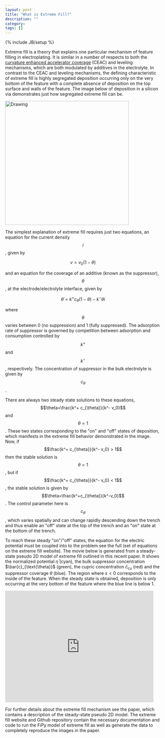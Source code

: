 ```yaml
---
layout: post
title: "What is Extreme Fill?"
description: ""
category: 
tags: []
---
```

{% include JB/setup %}

Extreme fill is a theory that explains one particular mechanism of
feature filling in electroplating. It is similar in a number of
respects to both the
[curvature enhanced accelerator coverage](http://www.ctcms.nist.gov/fipy/examples/levelSet/electroChem/README.html)
(CEAC) and leveling mechanisms, which are both modulated by additives
in the electrolyte. In contrast to the CEAC and leveling mechanisms,
the defining characteristic of extreme fill is highly segregated
deposition occurring only on the very bottom of the feature with a
complete absence of deposition on the top surface and walls of the
feature. The image below of deposition in a silicon via demonstrates
just how segregated extreme fill can be.

<img src="/images/extremefill.png" alt="Drawing" style="width: 400px;"/>

The simplest explanation of extreme fill requires just two equations,
an equation for the current density $$i$$, given by

$$v = v_0 \left(1 - \theta\right)$$

and an equation for the coverage of an additive (known as the
suppressor), $$\theta$$, at the electrode/electrolyte interface, given
by

$$ \dot{\theta} = k^+ c_{\theta} \left(1 - \theta\right) - k^- \theta i $$

where $$\theta$$ varies between 0 (no suppression) and 1 (fully
suppressed). The adsorption rate of suppressor is governed by
competition between adsorption and consumption controlled by $$k^+$$
and $$k^-$$, respectively. The concentration of suppressor in the bulk
electrolyte is given by $$c_{\theta}$$.

There are always two steady state solutions to these equations,
$$\theta=\frac{k^+ c_{\theta}}{k^- v_0}$$ and $$\theta=1$$. These two
states corresponding to the "on" and "off" states of deposition, which
manifests in the extreme fill behavior demonstrated in the image. Now,
if $$\frac{k^+ c_{\theta}}{k^- v_0} > 1$$ then the stable solution is
$$\theta=1$$, but if $$\frac{k^+ c_{\theta}}{k^- v_0} < 1$$, the
stable solution is given by
$$\theta=\frac{k^+c_{\theta}}{k^-v_0}$$. The control parameter here is
$$c_{\theta}$$, which varies spatially and can change rapidly
descending down the trench and thus enable an "off" state at the top
of the trench and an "on" state at the bottom of the trench.

To reach these steady "on"/"off" states, the equation for the electric
potential must be coupled into to the problem see the full (set of
equations on the extreme fill website).  The movie below is generated
from a steady-state pseudo 2D model of extreme fill outlined in this
recent paper. It shows the normalized potential $\bar{\eta}$ (cyan),
the bulk suppressor concentration $\bar{c}_{\text{\theta}}$ (green),
the cupric concentration $\bar{c}_{\text{cu}}$ (red) and the
suppressor coverage $\theta$ (blue). The region where $x < 0$
corresponds to the inside of the feature. When the steady state is
obtained, deposition is only occurring at the very bottom of the feature
where the blue line is below 1.

<iframe width="480" height="360" src="http://www.youtube.com/embed/qE9fYpUG3TU" frameborder="0"> </iframe>

For further details about the extreme fill mechanism see the paper,
which contains a description of the steady-state pseudo 2D model. The
extreme fill website and Github repository contain the necessary
documentation and code to run the FiPy model of extreme fill as well
as generate the data to completely reproduce the images in the paper.
